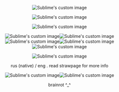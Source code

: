 <p align="center">
  <img src="https://sun9-64.userapi.com/impg/Ys68wNu2aFtKWLIvB_sTJUltnknNvckKvJeoQQ/CZ-hFTb88Gs.jpg?size=400x363&quality=96&sign=97fdee1ba5b4bf6ef9b9777509c09fb9&type=album" alt="Sublime's custom image"/>
</p>
<p align="center">
  <img src="https://64.media.tumblr.com/6886c38f1328500fae851bebf96c8c8d/0849fa6899c3a334-9b/s540x810/a06c7e0342f4ec73f6ee8fa3c05346cfb696db5b.gifv" alt="Sublime's custom image"/>
</p>
<p align="center">
  <img src="https://github.com/user-attachments/assets/a66d8325-7879-4087-ac48-3c2f1ad067fc" alt="Sublime's custom image"/>
</p>
<p align="center">
  <img src="https://github.com/user-attachments/assets/f6bb60df-38ff-43e2-9580-509396765a53" alt="Sublime's custom image"/><img src="https://github.com/user-attachments/assets/f6bb60df-38ff-43e2-9580-509396765a53" alt="Sublime's custom image"/><img src="https://github.com/user-attachments/assets/f6bb60df-38ff-43e2-9580-509396765a53" alt="Sublime's custom image"/><img src="https://github.com/user-attachments/assets/f6bb60df-38ff-43e2-9580-509396765a53" alt="Sublime's custom image"/><img src="https://github.com/user-attachments/assets/f6bb60df-38ff-43e2-9580-509396765a53" alt="Sublime's custom image"/>


<p align="center">
  <img src="https://github.com/user-attachments/assets/e05fcedc-e5dc-403d-9ea7-0d199449d46d" alt="Sublime's custom image"/>
</p>

<p align="center"> rus (native) / eng . read strawpage for more info
  
<p align="center">
  <img src="https://sun9-33.userapi.com/impg/WE4pObCPnfPcoetT4UdWMY2-FJ9wM8ievlYvyA/O6nsboghFRU.jpg?size=494x128&quality=95&sign=ddf44b109db554048c97763f19e1de99&type=album" alt="Sublime's custom image"/><img src="https://64.media.tumblr.com/5a502016c0eee87e460bd685992318bd/0a049cf6e68c3c6c-5e/s250x400/c4e61cc8109807fe63c5a9ffde4bb3aacd92a954.pnj" alt="Sublime's custom image"/>
</p>
<p align="center"> brainrot ^_^




